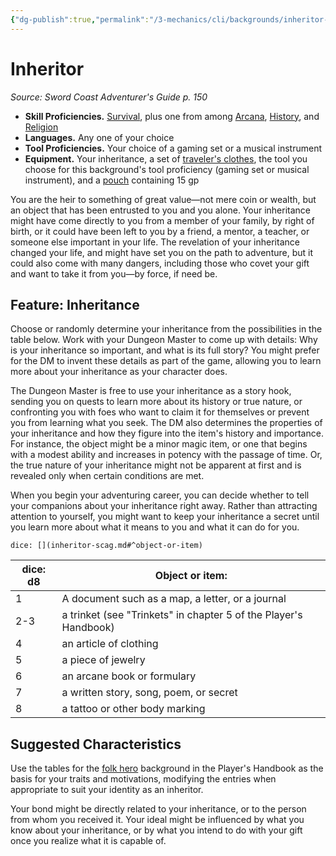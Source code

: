```yaml
---
{"dg-publish":true,"permalink":"/3-mechanics/cli/backgrounds/inheritor-scag/","tags":["ttrpg-cli/background","ttrpg-cli/compendium/src/5e/scag"],"noteIcon":""}
---
```


# Inheritor
*Source: Sword Coast Adventurer's Guide p. 150*  


- **Skill Proficiencies.** [Survival](3-Mechanics/CLI/rules/skills.md#Survival), plus one from among [Arcana](3-Mechanics/CLI/rules/skills.md#Arcana), [History](3-Mechanics/CLI/rules/skills.md#History), and [Religion](3-Mechanics/CLI/rules/skills.md#Religion)  
- **Languages.** Any one of your choice  
- **Tool Proficiencies.** Your choice of a gaming set or a musical instrument  
- **Equipment.** Your inheritance, a set of [traveler's clothes](3-Mechanics/CLI/items/travelers-clothes.md), the tool you choose for this background's tool proficiency (gaming set or musical instrument), and a [pouch](3-Mechanics/CLI/items/pouch.md) containing 15 gp  

You are the heir to something of great value—not mere coin or wealth, but an object that has been entrusted to you and you alone. Your inheritance might have come directly to you from a member of your family, by right of birth, or it could have been left to you by a friend, a mentor, a teacher, or someone else important in your life. The revelation of your inheritance changed your life, and might have set you on the path to adventure, but it could also come with many dangers, including those who covet your gift and want to take it from you—by force, if need be.

## Feature: Inheritance

Choose or randomly determine your inheritance from the possibilities in the table below. Work with your Dungeon Master to come up with details: Why is your inheritance so important, and what is its full story? You might prefer for the DM to invent these details as part of the game, allowing you to learn more about your inheritance as your character does.

The Dungeon Master is free to use your inheritance as a story hook, sending you on quests to learn more about its history or true nature, or confronting you with foes who want to claim it for themselves or prevent you from learning what you seek. The DM also determines the properties of your inheritance and how they figure into the item's history and importance. For instance, the object might be a minor magic item, or one that begins with a modest ability and increases in potency with the passage of time. Or, the true nature of your inheritance might not be apparent at first and is revealed only when certain conditions are met.

When you begin your adventuring career, you can decide whether to tell your companions about your inheritance right away. Rather than attracting attention to yourself, you might want to keep your inheritance a secret until you learn more about what it means to you and what it can do for you.

`dice: [](inheritor-scag.md#^object-or-item)`

| dice: d8 | Object or item: |
|----------|-----------------|
| 1 | A document such as a map, a letter, or a journal |
| 2-3 | a trinket (see "Trinkets" in chapter 5 of the Player's Handbook) |
| 4 | an article of clothing |
| 5 | a piece of jewelry |
| 6 | an arcane book or formulary |
| 7 | a written story, song, poem, or secret |
| 8 | a tattoo or other body marking |{ #object-or-item}


## Suggested Characteristics

Use the tables for the [folk hero](3-Mechanics/CLI/backgrounds/folk-hero.md) background in the Player's Handbook as the basis for your traits and motivations, modifying the entries when appropriate to suit your identity as an inheritor.

Your bond might be directly related to your inheritance, or to the person from whom you received it. Your ideal might be influenced by what you know about your inheritance, or by what you intend to do with your gift once you realize what it is capable of.